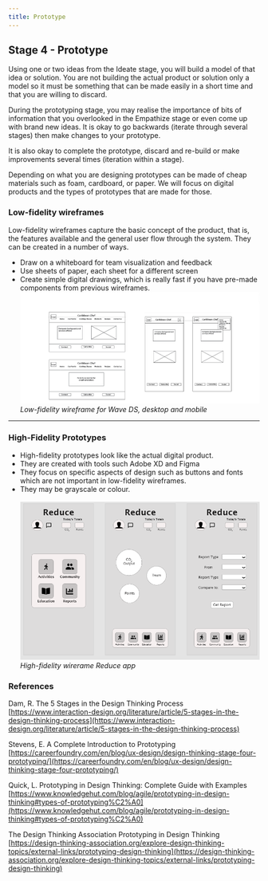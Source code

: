 ```yaml
---
title: Prototype
---
```


## Stage 4 - Prototype

Using one or two ideas from the Ideate stage, you will build a model of that idea or solution. You are not building the actual product or solution only a model so it must be something that can be made easily in a short time and that you are willing to discard.

During the prototyping stage, you may realise the importance of bits of information that you overlooked in the Empathize stage or even come up with brand new ideas. It is okay to go backwards (iterate through several stages) then make changes to your prototype. 

It is also okay to complete the prototype, discard and re-build or make improvements several times (iteration within a stage).

Depending on what you are designing prototypes can be made of cheap materials such as foam, cardboard, or paper. We will focus on digital products and the types of prototypes that are made for those.

### Low-fidelity wireframes

Low-fidelity wireframes capture the basic concept of the product, that is, the features available and the general user flow through the system. They can be created in a number of ways.
* Draw on a whiteboard for team visualization and feedback
* Use sheets of paper, each sheet for a different screen
* Create simple digital drawings, which is really fast if you have pre-made components from previous wireframes.
![Digital Low Fidelity wireframe for Wave DS](digitalLowfi.png)<br>*Low-fidelity wireframe for Wave DS, desktop and mobile*
<hr>

### High-Fidelity Prototypes
* High-fidelity prototypes look like the actual digital product. 
* They are created with tools such Adobe XD and Figma
* They focus on specific aspects of design such as buttons and fonts which are not important in low-fidelity wireframes. 
* They may be grayscale or colour.<br><br>
![High-fidelity wirerame Reduce app](highfi.png)<br>*High-fidelity wirerame Reduce app*


### References

Dam, R. The 5 Stages in the Design Thinking Process<br>
[https://www.interaction-design.org/literature/article/5-stages-in-the-design-thinking-process](https://www.interaction-design.org/literature/article/5-stages-in-the-design-thinking-process)

Stevens, E. A Complete Introduction to Prototyping<br>
[https://careerfoundry.com/en/blog/ux-design/design-thinking-stage-four-prototyping/](https://careerfoundry.com/en/blog/ux-design/design-thinking-stage-four-prototyping/)

Quick, L.  Prototyping in Design Thinking: Complete Guide with Examples<br>
[https://www.knowledgehut.com/blog/agile/prototyping-in-design-thinking#types-of-prototyping%C2%A0](https://www.knowledgehut.com/blog/agile/prototyping-in-design-thinking#types-of-prototyping%C2%A0)


The Design Thinking Association Prototyping in Design Thinking<br>
[https://design-thinking-association.org/explore-design-thinking-topics/external-links/prototyping-design-thinking](https://design-thinking-association.org/explore-design-thinking-topics/external-links/prototyping-design-thinking)

